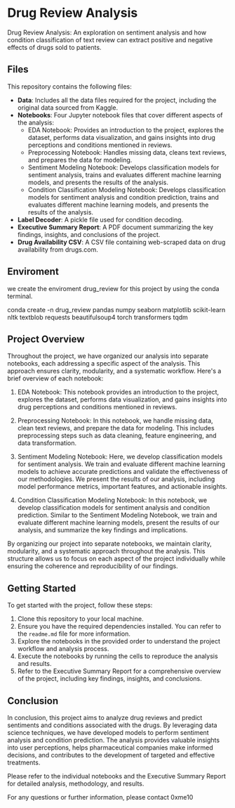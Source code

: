 # Drug Review Analysis

Drug Review Analysis: An exploration on sentiment analysis and how condition classification of text review can extract positive and negative effects of drugs sold to patients.

## Files

This repository contains the following files:

- **Data**: Includes all the data files required for the project, including the original data sourced from Kaggle.
- **Notebooks**: Four Jupyter notebook files that cover different aspects of the analysis:
  - EDA Notebook: Provides an introduction to the project, explores the dataset, performs data visualization, and gains insights into drug perceptions and conditions mentioned in reviews.
  - Preprocessing Notebook: Handles missing data, cleans text reviews, and prepares the data for modeling.
  - Sentiment Modeling Notebook: Develops classification models for sentiment analysis, trains and evaluates different machine learning models, and presents the results of the analysis.
  - Condition Classification Modeling Notebook: Develops classification models for sentiment analysis and condition prediction, trains and evaluates different machine learning models, and presents the results of the analysis.
- **Label Decoder**: A pickle file used for condition decoding.
- **Executive Summary Report**: A PDF document summarizing the key findings, insights, and conclusions of the project.
- **Drug Availability CSV**: A CSV file containing web-scraped data on drug availability from drugs.com.
  
## Enviroment
we create the enviroment drug_review for this project by using the conda terminal.

conda create -n drug_review pandas numpy seaborn matplotlib scikit-learn nltk textblob requests beautifulsoup4 torch transformers tqdm


## Project Overview

Throughout the project, we have organized our analysis into separate notebooks, each addressing a specific aspect of the analysis. This approach ensures clarity, modularity, and a systematic workflow. Here's a brief overview of each notebook:

1. EDA Notebook: This notebook provides an introduction to the project, explores the dataset, performs data visualization, and gains insights into drug perceptions and conditions mentioned in reviews.

2. Preprocessing Notebook: In this notebook, we handle missing data, clean text reviews, and prepare the data for modeling. This includes preprocessing steps such as data cleaning, feature engineering, and data transformation.

3. Sentiment Modeling Notebook: Here, we develop classification models for sentiment analysis. We train and evaluate different machine learning models to achieve accurate predictions and validate the effectiveness of our methodologies. We present the results of our analysis, including model performance metrics, important features, and actionable insights.

4. Condition Classification Modeling Notebook: In this notebook, we develop classification models for sentiment analysis and condition prediction. Similar to the Sentiment Modeling Notebook, we train and evaluate different machine learning models, present the results of our analysis, and summarize the key findings and implications.

By organizing our project into separate notebooks, we maintain clarity, modularity, and a systematic approach throughout the analysis. This structure allows us to focus on each aspect of the project individually while ensuring the coherence and reproducibility of our findings.

## Getting Started

To get started with the project, follow these steps:

1. Clone this repository to your local machine.
2. Ensure you have the required dependencies installed. You can refer to the `readme.md` file for more information.
3. Explore the notebooks in the provided order to understand the project workflow and analysis process.
4. Execute the notebooks by running the cells to reproduce the analysis and results.
5. Refer to the Executive Summary Report for a comprehensive overview of the project, including key findings, insights, and conclusions.

## Conclusion

In conclusion, this project aims to analyze drug reviews and predict sentiments and conditions associated with the drugs. By leveraging data science techniques, we have developed models to perform sentiment analysis and condition prediction. The analysis provides valuable insights into user perceptions, helps pharmaceutical companies make informed decisions, and contributes to the development of targeted and effective treatments.

Please refer to the individual notebooks and the Executive Summary Report for detailed analysis, methodology, and results.

For any questions or further information, please contact 0xme10
